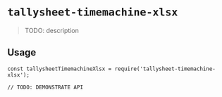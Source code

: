 # `tallysheet-timemachine-xlsx`

> TODO: description

## Usage

```
const tallysheetTimemachineXlsx = require('tallysheet-timemachine-xlsx');

// TODO: DEMONSTRATE API
```

